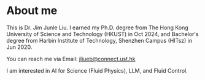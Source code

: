 # About me
This is Dr. Jim Junle Liu. I earned my Ph.D. degree from The Hong Kong University of Science and Technology (HKUST) in Oct 2024, and Bachelor's degree from Harbin Institute of Technology, Shenzhen Campus (HITsz) in Jun 2020. 

You can reach me via Email: jliueb@connect.ust.hk 

I am interested in AI for Science (Fluid Physics), LLM, and Fluid Control. 
